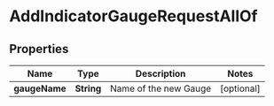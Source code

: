 

# AddIndicatorGaugeRequestAllOf


## Properties

| Name | Type | Description | Notes |
|------------ | ------------- | ------------- | -------------|
|**gaugeName** | **String** | Name of the new Gauge |  [optional] |




